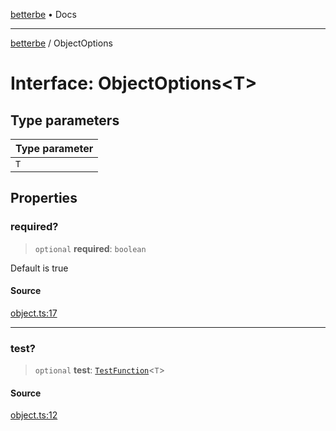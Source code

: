 [betterbe](../README.md) • Docs

---

[betterbe](../README.md) / ObjectOptions

# Interface: ObjectOptions\<T\>

## Type parameters

| Type parameter |
| :------------- |
| `T`            |

## Properties

### required?

> `optional` **required**: `boolean`

Default is true

#### Source

[object.ts:17](https://github.com/ericvera/betterbe/blob/main/src/object.ts#L17)

---

### test?

> `optional` **test**: [`TestFunction`](../type-aliases/TestFunction.md)\<`T`\>

#### Source

[object.ts:12](https://github.com/ericvera/betterbe/blob/main/src/object.ts#L12)
